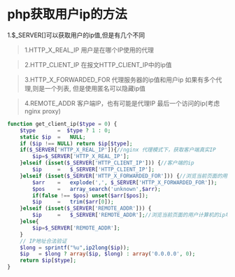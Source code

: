 # php获取用户ip的方法

1.$_SERVER[]可以获取用户的ip值,但是有几个不同

>1.HTTP_X_REAL_IP 用户是在哪个IP使用的代理

>2.HTTP_CLIENT_IP 在报文HTTP_CLIENT_IP中的ip值

>3.HTTP_X_FORWARDED_FOR 代理服务器的ip值和用户ip 如果有多个代理,则是一个列表,
但是使用匿名可以隐藏ip值

>4.REMOTE_ADDR 客户端IP，也有可能是代理IP 最后一个访问的ip(考虑nginx proxy)



```php
function get_client_ip($type = 0) {
    $type       =  $type ? 1 : 0;
    static $ip  =   NULL;
    if ($ip !== NULL) return $ip[$type];
    if($_SERVER['HTTP_X_REAL_IP']){//nginx 代理模式下，获取客户端真实IP
        $ip=$_SERVER['HTTP_X_REAL_IP'];
    }elseif (isset($_SERVER['HTTP_CLIENT_IP'])) {//客户端的ip
        $ip     =   $_SERVER['HTTP_CLIENT_IP'];
    }elseif (isset($_SERVER['HTTP_X_FORWARDED_FOR'])) {//浏览当前页面的用户计算机的网关
        $arr    =   explode(',', $_SERVER['HTTP_X_FORWARDED_FOR']);
        $pos    =   array_search('unknown',$arr);
        if(false !== $pos) unset($arr[$pos]);
        $ip     =   trim($arr[0]);
    }elseif (isset($_SERVER['REMOTE_ADDR'])) {
        $ip     =   $_SERVER['REMOTE_ADDR'];//浏览当前页面的用户计算机的ip地址
    }else{
        $ip=$_SERVER['REMOTE_ADDR'];
    }
    // IP地址合法验证
    $long = sprintf("%u",ip2long($ip));
    $ip   = $long ? array($ip, $long) : array('0.0.0.0', 0);
    return $ip[$type];
}

```